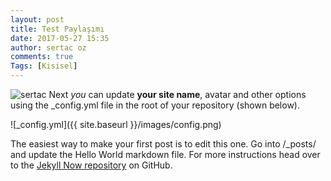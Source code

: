 ```yaml
---
layout: post
title: Test Paylaşımı
date: 2017-05-27 15:35
author: sertac oz
comments: true
Tags: [Kisisel] 
---
```


![sertac](https://scontent.fsaw1-8.fna.fbcdn.net/v/t1.0-9/18622488_1848576802060167_6063260063884744014_n.jpg?oh=5d88f5f2d022e6d2d660c502e0477525&oe=59AB921A)
Next *you* can update **your site name**, avatar and other options using the _config.yml file in the root of your repository (shown below).
<!--more-->
![_config.yml]({{ site.baseurl }}/images/config.png)

The easiest way to make your first post is to edit this one. Go into /_posts/ and update the Hello World markdown file. For more instructions head over to the [Jekyll Now repository](https://github.com/barryclark/jekyll-now) on GitHub.
